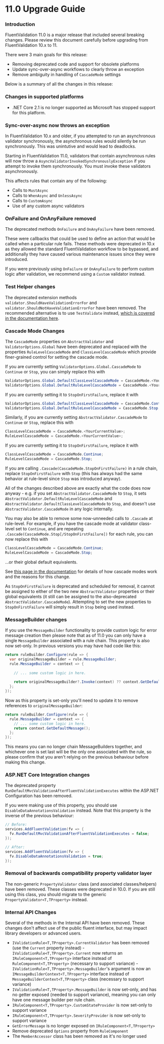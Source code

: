 
# 11.0 Upgrade Guide

### Introduction

FluentValidation 11.0 is a major release that included several breaking changes. Please review this document carefully before upgrading from FluentValidation 10.x to 11.

There were 3 main goals for this release:
- Removing deprecated code and support for obsolete platforms
- Update sync-over-async workflows to clearly throw an exception
- Remove ambiguity in handling of `CascadeMode` settings

Below is a summary of all the changes in this release:

### Changes in supported platforms

- .NET Core 2.1 is no longer supported as Microsoft has stopped support for this platform.

### Sync-over-async now throws an exception

In FluentValidation 10.x and older, if you attempted to run an asynchronous validator synchronously, the asynchronous rules would silently be run synchronously. This was unintutive and would lead to deadlocks. 

Starting in FluentValidation 11.0, validators that contain asynchronous rules will now throw a `AsyncValidatorInvokedSynchronouslyException` if you attempt to invoke them synchronously. You must invoke these validators asynchronously.

This affects rules that contain any of the following:
- Calls to `MustAsync`
- Calls to `WhenAsync` and `UnlessAsync`
- Calls to `CustomAsync`
- Use of any custom async validators 

### OnFailure and OnAnyFailure removed

The deprecated methods `OnFailure` and `OnAnyFailure` have been removed.

These were callbacks that could be used to define an action that would be called when a particular rule fails. These methods were deprecated in 10.x as they allowed the standard FluentValidation workflow to be bypassed, and additionally they have caused various maintenance issues since they were introduced. 

If you were previously using `OnFailure` or `OnAnyFailure` to perform custom logic after validation, we recommend using a `Custom` validator instead.

### Test Helper changes

The deprecated extension methods `validator.ShouldHaveValidationErrorFor` and `validator.ShouldNotHaveValidationErrorFor` have been removed. The recommended alternative is to use `TestValidate` instead, [which is covered in the documentation here](https://docs.fluentvalidation.net/en/latest/testing.html).

### Cascade Mode Changes

The `CascadeMode` properties on `AbstractValidator` and `ValidatorOptions.Global` have been deprecated and replaced with the properties `RuleLevelCascadeMode` and `ClassLevelCascadeMode` which provide finer-grained control for setting the cascade mode.

If you are currently setting `ValidatorOptions.Global.CascadeMode` to `Continue` or `Stop`, you can simply replace this with

```csharp
ValidatorOptions.Global.DefaultClassLevelCascadeMode = CascadeMode.<YourCurrentValue>;
ValidatorOptions.Global.DefaultRuleLevelCascadeMode = CascadeMode.<YourCurrentValue>;
```

If you are currently setting it to `StopOnFirstFailure`, replace it with

```csharp
ValidatorOptions.Global.DefaultClassLevelCascadeMode = CascadeMode.Continue; // Not actually needed as this is the default. Just here for completeness.
ValidatorOptions.Global.DefaultRuleLevelCascadeMode = CascadeMode.Stop;
```

Similarly, if you are currently setting `AbstractValidator.CascadeMode` to `Continue` or `Stop`, replace this with

```csharp
ClassLevelCascadeMode = CascadeMode.<YourCurrentValue>;
RuleLevelCascadeMode = CascadeMode.<YourCurrentValue>;
```

If you are currently setting it to `StopOnFirstFailure`, replace it with

```csharp
ClassLevelCascadeMode = CascadeMode.Continue;
RuleLevelCascadeMode = CascadeMode.Stop;
```

If you are calling `.Cascade(CascadeMode.StopOnFirstFailure)` in a rule chain, replace `StopOnFirstFailure` with `Stop` (this has always had the same behavior at rule-level since `Stop` was introduced anyway).

All of the changes described above are exactly what the code does now anyway - e.g. if you set `AbstractValidator.CascadeMode` to `Stop`, it sets `AbstractValidator.DefaultRuleLevelCascadeMode` and `AbstractValidator.DefaultClassLevelCascadeMode` to `Stop`, and doesn't use `AbstractValidator.CascadeMode` in any logic internally.

You may also be able to remove some now-unneeded calls to `.Cascade` at rule-level. For example, if you have the cascade mode at validator class-level set to `Continue`, and are repeating `.Cascade(CascadeMode.Stop[/StopOnFirstFailure])` for each rule, you can now replace this with

```csharp
ClassLevelCascadeMode = CascadeMode.Continue;
RuleLevelCascadeMode = CascadeMode.Stop;
```

...or their global default equivalents. 

 See [this page in the documentation](https://docs.fluentvalidation.net/en/latest/conditions.html#setting-the-cascade-mode) for details of how cascade modes work and the reasons for this change.

As `StopOnFirstFailure` is deprecated and scheduled for removal, it cannot be assigned to either of the two new `AbstractValidator` properties or their global equivalents (it still can be assigned to the also-deprecated `AbstractValidator.CascadeMode`). Attempting to set the new properties to `StopOnFirstFailure` will simply result in `Stop` being used instead.

### MessageBuilder changes

If you use the `MessageBuilder` functionality to provide custom logic for error message creation then please note that as of 11.0 you can only have a single `MessageBuilder` associated with a rule chain. This property is also now set-only. In previous versions you may have had code like this:

```csharp
return ruleBuilder.Configure(rule => {
  var originalMessageBuilder = rule.MessageBuilder;
  rule.MessageBuilder = context => {
    
    // ... some custom logic in here.
    
    return originalMessageBuilder?.Invoke(context) ?? context.GetDefaultMessage();
  };
});
```

Now as this property is set-only you'll need to update it to remove references to `originalMessageBuilder`:

```csharp
return ruleBuilder.Configure(rule => {
  rule.MessageBuilder = context => {
    // ... some custom logic in here.
    return context.GetDefaultMessage();
  };
});
```

This means you can no longer chain MessageBuilders together, and whichever one is set last will be the only one associated with the rule, so please confirm that you aren't relying on the previous behaviour before making this change. 


### ASP.NET Core Integration changes

The deprecated property `RunDefaultMvcValidationAfterFluentValidationExecutes` within the ASP.NET Configuration has been removed. 

If you were making use of this property, you should use `DisableDataAnnotationsValidation` instead. Note that this property is the inverse of the previous behaviour:

```csharp
// Before:
services.AddFluentValidation(fv => {
  fv.RunDefaultMvcValidationAfterFluentValidationExecutes = false;
});

// After:
services.AddFluentValidation(fv => {
  fv.DisableDataAnnotationsValidation = true;
});

```

### Removal of backwards compatibility property validator layer

The non-generic `PropertyValidator` class (and associated classes/helpers) have been removed. These classes were deprecated in 10.0. If you are still using this class, you should migrate to the generic `PropertyValidator<T,TProperty>` instead. 

### Internal API Changes

Several of the methods in the Internal API have been removed. These changes don't affect use of the public fluent interface, but may impact library developers or advanced users.

- `IValidationRule<T,TProperty>.CurrentValidator` has been removed (use the `Current` property instead)
-`IValidationRule<T,TProperty>.Current` now returns an `IRuleComponent<T,TProperty>` interface instead of `RuleComponent<T,TProperty>` (necessary to support variance) 
-`IValidationRule<T,TProperty>.MessageBuilder`'s argument is now an `IMessageBuilderContext<T,TProperty>` interface instead of `MessageBuilderContext<T,TProperty>` class (necessary to support variance)
- `IValidationRule<T,TProperty>.MessageBuilder` is now set-only, and has no getter exposed (needed to support variance), meaning you can only have one message builder per rule chain. 
- `IRuleComponent<T,TProperty>.CustomStateProvider` is now set-only to support variance
- `IRuleComponent<T,TProperty>.SeverityProvider` is now set-only to support variance
- `GetErrorMessage` is no longer exposed on `IRuleComponent<T,TProperty>`
- Remove deprecated `Options` property from `RuleComponent`
- The `MemberAccessor` class has been removed as it's no longer used
